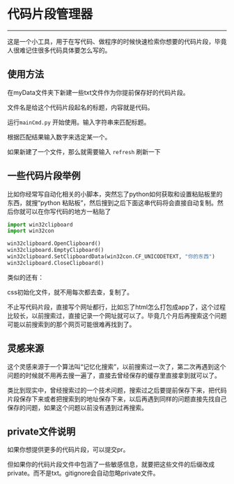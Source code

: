# 代码片段管理器

---



这是一个小工具，用于在写代码、做程序的时候快速检索你想要的代码片段，毕竟人很难记住很多代码具体要怎么写的。

## 使用方法

在myData文件夹下新建一些txt文件作为你提前保存好的代码片段。

文件名是给这个代码片段起名的标题，内容就是代码。

运行`mainCmd.py` 开始使用。输入字符串来匹配标题。

根据匹配结果输入数字来选定某一个。

如果新建了一个文件，那么就需要输入 `refresh` 刷新一下

## 一些代码片段举例

比如你经常写自动化相关的小脚本，突然忘了python如何获取和设置粘贴板里的东西，就搜“python 粘贴板”，然后搜到之后下面这串代码将会直接自动复制。然后你就可以在你写代码的地方一粘贴了

```python
import win32clipboard
import win32con

win32clipboard.OpenClipboard()
win32clipboard.EmptyClipboard()
win32clipboard.SetClipboardData(win32con.CF_UNICODETEXT, "你的东西")
win32clipboard.CloseClipboard()
```

类似的还有：

css初始化文件，就不用每次都去查，复制了。

不止写代码片段，直接写个网址都行，比如忘了html怎么打包成app了，这个过程比较长，以前搜索过，直接记录一个网址就可以了。毕竟几个月后再搜索这个问题可能以前搜索到的那个网页可能很难再找到了。

## 灵感来源

这个灵感来源于一个算法叫“记忆化搜索”，以前搜索过一次了，第二次再遇到这个问题的时候就不用再去搜一遍了，直接去曾经保存的缓存里直接拿到就可以了。

类比到现实中，曾经搜索过的一个技术问题，搜索过之后要提前保存下来，把代码片段保存下来或者把搜索到的地址保存下来，以后再遇到同样的问题直接先找自己保存的问题，如果这个问题以前没有遇到过再搜索。

## private文件说明

如果你想提供更多的代码片段，可以提交pr。

但如果你的代码片段文件中包涵了一些敏感信息，就要把这些文件的后缀改成private。而不是txt。gitignore会自动忽略private文件。